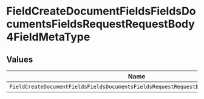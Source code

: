 # FieldCreateDocumentFieldsFieldsDocumentsFieldsRequestRequestBody4FieldMetaType


## Values

| Name                                                                                 | Value                                                                                |
| ------------------------------------------------------------------------------------ | ------------------------------------------------------------------------------------ |
| `FieldCreateDocumentFieldsFieldsDocumentsFieldsRequestRequestBody4FieldMetaTypeName` | name                                                                                 |